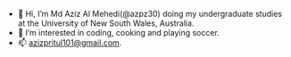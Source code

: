 - 👋 Hi, I’m Md Aziz Al Mehedi(@azpz30) doing my undergraduate studies at the University of New South Wales, Australia.
- 👀 I’m interested in coding, cooking and playing soccer.
- 📫 azizpritul101@gmail.com.

<!---
azpz30/azpz30 is a ✨ special ✨ repository because its `README.md` (this file) appears on your GitHub profile.
You can click the Preview link to take a look at your changes.
--->

